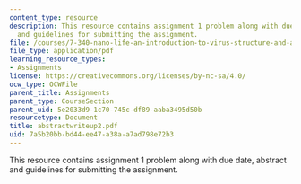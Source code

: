 ```yaml
---
content_type: resource
description: This resource contains assignment 1 problem along with due date, abstract
  and guidelines for submitting the assignment.
file: /courses/7-340-nano-life-an-introduction-to-virus-structure-and-assembly-fall-2005/7a5b20bbbd44ee47a38aa7ad798e72b3_abstractwriteup2.pdf
file_type: application/pdf
learning_resource_types:
- Assignments
license: https://creativecommons.org/licenses/by-nc-sa/4.0/
ocw_type: OCWFile
parent_title: Assignments
parent_type: CourseSection
parent_uid: 5e2033d9-1c70-745c-df89-aaba3495d50b
resourcetype: Document
title: abstractwriteup2.pdf
uid: 7a5b20bb-bd44-ee47-a38a-a7ad798e72b3
---
```

This resource contains assignment 1 problem along with due date, abstract and guidelines for submitting the assignment.